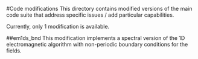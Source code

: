 #Code modifications
This directory contains modified versions of the main code suite that address specific issues / add particular capabilities.

Currently, only 1 modification is available.

##em1ds_bnd
This modification implements a spectral version of the 1D electromagnetic algorithm with non-periodic boundary conditions for the fields.